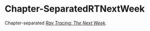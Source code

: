 # Chapter-SeparatedRTNextWeek
Chapter-separated [_Ray Tracing: The Next Week_](https://raytracing.github.io/books/RayTracingTheNextWeek.html).
